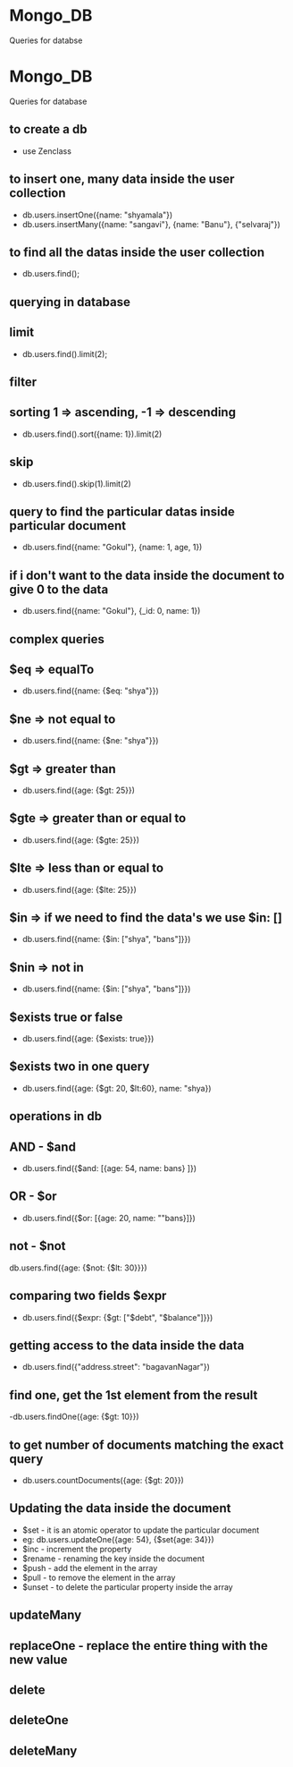 # Mongo_DB
Queries for databse

# Mongo_DB
Queries for database

## to create a db
- use Zenclass

## to insert one, many data inside the user collection
- db.users.insertOne({name: "shyamala"})
- db.users.insertMany({name: "sangavi"}, {name: "Banu"}, {"selvaraj"})

## to find all the datas inside the user collection
- db.users.find();

## querying in database
## limit
- db.users.find().limit(2);
## filter 
## sorting 1 => ascending, -1 => descending
- db.users.find().sort({name: 1}).limit(2)
## skip
- db.users.find().skip(1).limit(2)

## query to find the particular datas inside particular document
- db.users.find({name: "Gokul"}, {name: 1, age, 1})

## if i don't want to the data inside the document to give 0 to the data 
- db.users.find({name: "Gokul"}, {_id: 0, name: 1})

## complex queries
## $eq => equalTo
- db.users.find({name: {$eq: "shya"}})
## $ne => not equal to
- db.users.find({name: {$ne: "shya"}})
## $gt => greater than
- db.users.find({age: {$gt: 25}})
## $gte => greater than or equal to
- db.users.find({age: {$gte: 25}})
## $lte => less than or equal to
- db.users.find({age: {$lte: 25}})
## $in => if we need to find the data's we use $in: []
- db.users.find({name: {$in: ["shya", "bans"]}})
## $nin => not in
- db.users.find({name: {$in: ["shya", "bans"]}})

## $exists true or false
- db.users.find({age: {$exists: true}})

## $exists two in one query
- db.users.find({age: {$gt: 20, $lt:60}, name: "shya})

## operations in db
## AND - $and
- db.users.find({$and: [{age: 54, name: bans} ]})
## OR - $or
- db.users.find({$or: [{age: 20, name: ""bans}]})
 ## not - $not
db.users.find({age: {$not: {$lt: 30}}})

## comparing two fields $expr
- db.users.find({$expr: {$gt: ["$debt", "$balance"]}})
 ## getting access to the data inside the data
- db.users.find({"address.street": "bagavanNagar"})


## find one, get the 1st element from the result
-db.users.findOne({age: {$gt: 10}})

## to get number of documents matching the exact query
- db.users.countDocuments({age: {$gt: 20}})


## Updating the data inside the document
- $set - it is an atomic operator to update the particular document
- eg: db.users.updateOne({age: 54}, {$set{age: 34}})
- $inc - increment the property
- $rename - renaming the key inside the document 
- $push - add the element in the array
- $pull - to remove the element in the array
- $unset - to delete the particular property inside the array

## updateMany
## replaceOne - replace the entire thing with the new value

## delete 
## deleteOne
## deleteMany
